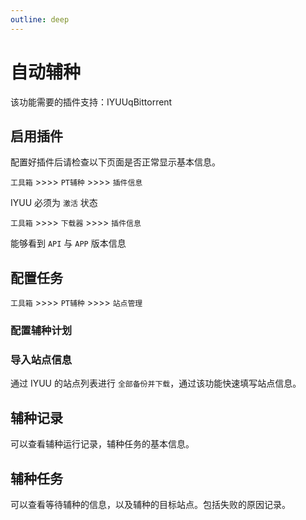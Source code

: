```yaml
---
outline: deep
---
```


# 自动辅种

该功能需要的插件支持：<a-space><a-tag color="blue">IYUU</a-tag><a-tag color="blue">qBittorrent</a-tag></a-space>


## 启用插件

配置好插件后请检查以下页面是否正常显示基本信息。

`工具箱` >>>> `PT辅种` >>>> `插件信息`

<a-image src="/images/quick/auto-seed-001.png" />

IYUU 必须为 `激活` 状态


`工具箱` >>>> `下载器` >>>> `插件信息`

<a-image src="/images/quick/auto-seed-002.png" />

能够看到 `API` 与 `APP` 版本信息

## 配置任务

`工具箱` >>>> `PT辅种` >>>> `站点管理`

<a-image src="/images/quick/auto-seed-003.png" />

### 配置辅种计划

<a-image src="/images/quick/auto-seed-004.png" />

### 导入站点信息

通过 IYUU 的站点列表进行 `全部备份并下载`，通过该功能快速填写站点信息。

## 辅种记录

可以查看辅种运行记录，辅种任务的基本信息。

## 辅种任务

可以查看等待辅种的信息，以及辅种的目标站点。包括失败的原因记录。